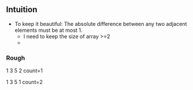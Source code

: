 

## Intuition
- To keep it beautiful: The absolute difference between any two adjacent elements must be at most 1.
    - I need to keep the size of array >=2
    - 


### Rough

1 3 5 2
count=1

1 3 5 1
count=2